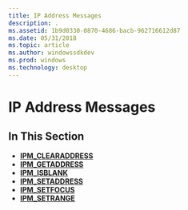 ```yaml
---
title: IP Address Messages
description: .
ms.assetid: 1b9d0330-0870-4686-bacb-962716612d87
ms.date: 05/31/2018
ms.topic: article
ms.author: windowssdkdev
ms.prod: windows
ms.technology: desktop
---
```


# IP Address Messages

## In This Section

-   [**IPM\_CLEARADDRESS**](ipm-clearaddress.md)
-   [**IPM\_GETADDRESS**](ipm-getaddress.md)
-   [**IPM\_ISBLANK**](ipm-isblank.md)
-   [**IPM\_SETADDRESS**](ipm-setaddress.md)
-   [**IPM\_SETFOCUS**](ipm-setfocus.md)
-   [**IPM\_SETRANGE**](ipm-setrange.md)

 

 





